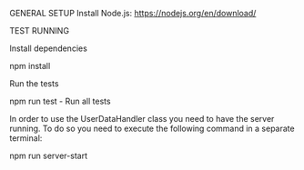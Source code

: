 GENERAL SETUP
Install Node.js: https://nodejs.org/en/download/

TEST RUNNING

Install dependencies

npm install

Run the tests

npm run test - Run all tests

In order to use the UserDataHandler class you need to have the server running.
To do so you need to execute the following command in a separate terminal:

npm run server-start